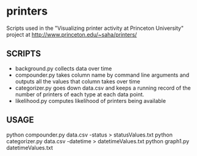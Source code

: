 
printers
===
Scripts used in the "Visualizing printer activity at Princeton University" project at http://www.princeton.edu/~saha/printers/

SCRIPTS
---
- background.py collects data over time
- compounder.py takes column name by command line arguments and outputs all the values that column takes over time
- categorizer.py goes down data.csv and keeps a running record of the number of printers of each type at each data point.
- likelihood.py computes likelihood of printers being available

USAGE
---
python compounder.py data.csv -status > statusValues.txt
python categorizer.py data.csv -datetime > datetimeValues.txt
python graph1.py datetimeValues.txt
